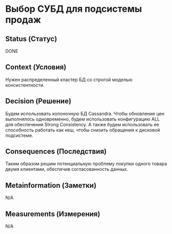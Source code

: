 # Выбор СУБД для подсистемы продаж

## Status (Статус)
DONE

## Context (Условия)
Нужен распределенный кластер БД со строгой моделью консистентности.    

## Decision (Решение)
Будем использовать колоночную БД Cassandra. Чтобы обновление цен выполнялось одновременно, будем использовать конфигурацию ALL для обеспечения Strong Consistency. А также будем использовать ее способность работать как кеш, чтобы снизить обращения к дисковой подсистеме. 

## Consequences (Последствия)
Таким образом решим потенциальную проблему покупки одного товара двумя клиентами, обеспечив согласованность данных.  

## Metainformation (Заметки)
N/A

## Measurements (Измерения)
N/A
